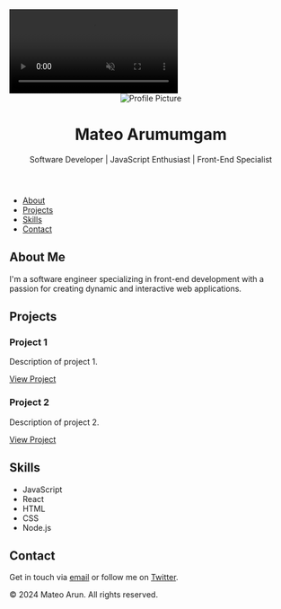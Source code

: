 <html lang="en">
<head>
    <meta charset="UTF-8">
    <meta name="viewport" content="width=device-width, initial-scale=1.0">
    <title>Portfolio</title>
    <link rel="stylesheet" href="styles.css">
</head>
<body>
    <div class="video-background">
        <video autoplay muted loop>
            <source src="background.mp4" type="video/mp4">
        </video>
    </div>
    <div class="overlay"></div>
    <div class="content">
        <header>
            <img src="profile.jpg" alt="Profile Picture" class="profile-pic">
            <h1>Mateo Arumumgam</h1>
            <p>Software Developer | JavaScript Enthusiast | Front-End Specialist</p>
        </header>
        <nav>
            <ul>
                <li><a href="#about">About</a></li>
                <li><a href="#projects">Projects</a></li>
                <li><a href="#skills">Skills</a></li>
                <li><a href="#contact">Contact</a></li>
            </ul>
        </nav>
        <section id="about">
            <h2>About Me</h2>
            <p>I'm a software engineer specializing in front-end development with a passion for creating dynamic and interactive web applications.</p>
        </section>
        <section id="projects">
            <h2>Projects</h2>
            <div class="project">
                <h3>Project 1</h3>
                <p>Description of project 1.</p>
                <a href="#">View Project</a>
            </div>
            <div class="project">
                <h3>Project 2</h3>
                <p>Description of project 2.</p>
                <a href="#">View Project</a>
            </div>
        </section>
        <section id="skills">
            <h2>Skills</h2>
            <ul>
                <li>JavaScript</li>
                <li>React</li>
                <li>HTML</li>
                <li>CSS</li>
                <li>Node.js</li>
            </ul>
        </section>
        <section id="contact">
            <h2>Contact</h2>
            <p>Get in touch via <a href="mailto:mateo.arun@example.com">email</a> or follow me on <a href="https://twitter.com/mateoarun">Twitter</a>.</p>
        </section>
        <footer>
            <p>© 2024 Mateo Arun. All rights reserved.</p>
        </footer>
    </div>
</body>
</html>
